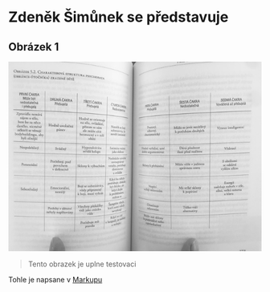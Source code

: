 # Zdeněk Šimůnek se představuje

## Obrázek 1

![Na plovárně](/image6.jpeg)
> Tento obrazek je uplne testovaci

Tohle je napsane v [Markupu](https://www.markdownguide.org/basic-syntax/)


